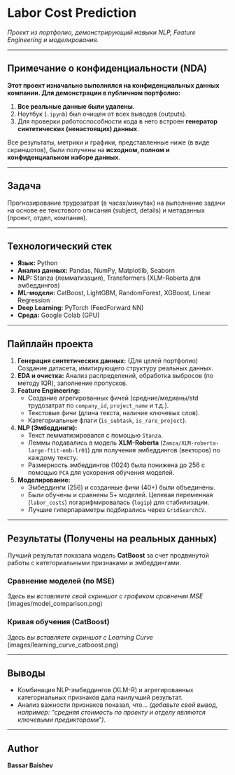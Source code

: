 # Labor Cost Prediction

*Проект из портфолио, демонстрирующий навыки NLP, Feature Engineering и моделирования.*

---

## Примечание о конфиденциальности (NDA)

**Этот проект изначально выполнялся на конфиденциальных данных компании. Для демонстрации в публичном портфолио:**
1.  **Все реальные данные были удалены.**
2.  Ноутбук (`.ipynb`) был очищен от всех выводов (outputs).
3.  Для проверки работоспособности кода в него встроен **генератор синтетических (ненастоящих) данных**.

Все результаты, метрики и графики, представленные ниже (в виде скриншотов), были получены на **исходном, полном и конфиденциальном наборе данных**.

---

## Задача

Прогнозирование трудозатрат (в часах/минутах) на выполнение задачи на основе ее текстового описания (subject, details) и метаданных (проект, отдел, компания).

---

## Технологический стек

* **Язык:** Python
* **Анализ данных:** Pandas, NumPy, Matplotlib, Seaborn
* **NLP:** Stanza (лемматизация), Transformers (XLM-Roberta для эмбеддингов)
* **ML-модели:** CatBoost, LightGBM, RandomForest, XGBoost, Linear Regression
* **Deep Learning:** PyTorch (FeedForward NN)
* **Среда:** Google Colab (GPU)

---

## Пайплайн проекта

1.  **Генерация синтетических данных:** (Для целей портфолио) Создание датасета, имитирующего структуру реальных данных.
2.  **EDA и очистка:** Анализ распределений, обработка выбросов (по методу IQR), заполнение пропусков.
3.  **Feature Engineering:**
    * Создание агрегированных фичей (средние/медианы/std трудозатрат по `company_id`, `project_name` и т.д.).
    * Текстовые фичи (длина текста, наличие ключевых слов).
    * Категориальные флаги (`is_subtask`, `is_rare_project`).
4.  **NLP (Эмбеддинги):**
    * Текст лемматизировался с помощью `Stanza`.
    * Леммы подавались в модель **XLM-Roberta** (`Zamza/XLM-roberta-large-ftit-emb-lr01`) для получения эмбеддингов (векторов) по каждому тексту.
    * Размерность эмбеддингов (1024) была понижена до 256 с помощью `PCA` для ускорения обучения моделей.
5.  **Моделирование:**
    * Эмбеддинги (256) и созданные фичи (40+) были объединены.
    * Были обучены и сравнены 5+ моделей. Целевая переменная (`labor_costs`) логарифмировалась (`log1p`) для стабилизации.
    * Лучшие гиперпараметры подбирались через `GridSearchCV`.

---

## Результаты (Получены на реальных данных)

Лучший результат показала модель **CatBoost** за счет продвинутой работы с категориальными признаками и эмбеддингами.

### Сравнение моделей (по MSE)

*Здесь вы вставляете свой скриншот с графиком сравнения MSE*
(images/model_comparison.png)

### Кривая обучения (CatBoost)

*Здесь вы вставляете скриншот с Learning Curve*
(images/learning_curve_catboost.png)

---

## Выводы

* Комбинация NLP-эмбеддингов (XLM-R) и агрегированных категориальных признаков дала наилучший результат.
* Анализ важности признаков показал, что... *(добавьте свой вывод, например: "средняя стоимость по проекту и отделу являются ключевыми предикторами")*.

---

## Author
**Bassar Baishev**
